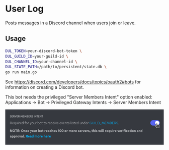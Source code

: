 # User Log

Posts messages in a Discord channel when users join or leave.

## Usage

```sh
DUL_TOKEN=your-discord-bot-token \
DUL_GUILD_ID=your-guild-id \
DUL_CHANNEL_ID=your-channel-id \
DUL_STATE_PATH=/path/to/persistent/state.db \
go run main.go
```

See https://discord.com/developers/docs/topics/oauth2#bots for information on creating a Discord bot.

This bot needs the privileged "Server Members Intent" option enabled: Applications -> Bot -> Privileged Gateway Intents -> Server Members Intent

![Server Members Intent Screenshot 2023-01-18](./.readme/server-members-intent.png)
